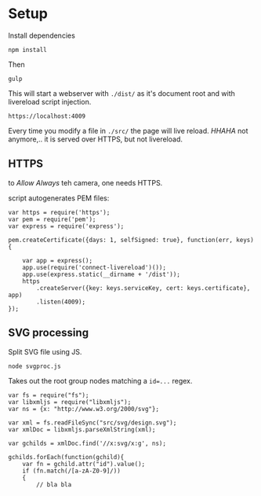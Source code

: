 # Setup

Install dependencies

	npm install

Then

	gulp

This will start a webserver with `./dist/` as it's document root and
with livereload script injection.

	https://localhost:4009

Every time you modify a file in `./src/` the page will live reload.
*HHAHA* not anymore,.. it is served over HTTPS, but not livereload.

## HTTPS

to *Allow Always* teh camera, one needs HTTPS.

script autogenerates PEM files:

	var https = require('https');
	var pem = require('pem');
	var express = require('express');

	pem.createCertificate({days: 1, selfSigned: true}, function(err, keys) {

		var app = express();
		app.use(require('connect-livereload')());
		app.use(express.static(__dirname + '/dist'));
		https
			.createServer({key: keys.serviceKey, cert: keys.certificate}, app)
			.listen(4009);
	});

## SVG processing

Split SVG file using JS.

	node svgproc.js

Takes out the root group nodes matching a `id=...` regex.


	var fs = require("fs");
	var libxmljs = require("libxmljs");
	var ns = {x: "http://www.w3.org/2000/svg"};

	var xml = fs.readFileSync("src/svg/design.svg");
	var xmlDoc = libxmljs.parseXmlString(xml);

	var gchilds = xmlDoc.find('//x:svg/x:g', ns);

	gchilds.forEach(function(gchild){
		var fn = gchild.attr("id").value();
		if (fn.match(/[a-zA-Z0-9]/))
		{
			// bla bla
